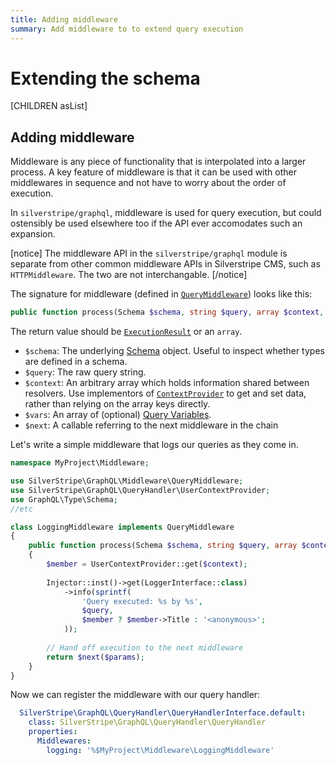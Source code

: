 ```yaml
---
title: Adding middleware
summary: Add middleware to to extend query execution
---
```

# Extending the schema

[CHILDREN asList]

## Adding middleware

Middleware is any piece of functionality that is interpolated into
a larger process. A key feature of middleware is that it can be used
with other middlewares in sequence and not have to worry about the order
of execution.

In `silverstripe/graphql`, middleware is used for query execution,
but could ostensibly be used elsewhere too if the API ever accomodates
such an expansion.

[notice]
The middleware API in the `silverstripe/graphql` module is separate from other common middleware
APIs in Silverstripe CMS, such as `HTTPMiddleware`. The two are not interchangable.
[/notice]

The signature for middleware (defined in [`QueryMiddleware`](api:SilverStripe\GraphQL\Middleware\QueryMiddleware)) looks like this:

```php
public function process(Schema $schema, string $query, array $context, array $vars, callable $next)
```

The return value should be [`ExecutionResult`](api:GraphQL\Executor\ExecutionResult) or an `array`.

* `$schema`: The underlying [Schema](http://webonyx.github.io/graphql-php/type-system/schema/) object.
  Useful to inspect whether types are defined in a schema.
* `$query`: The raw query string.
* `$context`: An arbitrary array which holds information shared between resolvers.
  Use implementors of [`ContextProvider`](api:SilverStripe\GraphQL\Schema\Interfaces\ContextProvider) to get and set
  data, rather than relying on the array keys directly.
* `$vars`: An array of (optional) [Query Variables](https://graphql.org/learn/queries/#variables).
* `$next`: A callable referring to the next middleware in the chain

Let's write a simple middleware that logs our queries as they come in.

```php
namespace MyProject\Middleware;

use SilverStripe\GraphQL\Middleware\QueryMiddleware;
use SilverStripe\GraphQL\QueryHandler\UserContextProvider;
use GraphQL\Type\Schema;
//etc

class LoggingMiddleware implements QueryMiddleware
{
    public function process(Schema $schema, string $query, array $context, array $vars, callable $next)
    {
        $member = UserContextProvider::get($context);
        
        Injector::inst()->get(LoggerInterface::class)
            ->info(sprintf(
                'Query executed: %s by %s',
                $query,
                $member ? $member->Title : '<anonymous>';
            ));
        
        // Hand off execution to the next middleware
        return $next($params);
    }
}
```

Now we can register the middleware with our query handler:

```yaml
  SilverStripe\GraphQL\QueryHandler\QueryHandlerInterface.default:
    class: SilverStripe\GraphQL\QueryHandler\QueryHandler
    properties:
      Middlewares:
        logging: '%$MyProject\Middleware\LoggingMiddleware'
```
